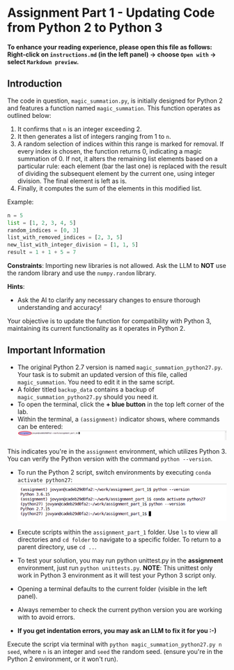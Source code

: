 # Assignment Part 1 - Updating Code from Python 2 to Python 3

**To enhance your reading experience, please open this file as follows: Right-click on `instructions.md` (in the left panel) -> choose `Open with` -> select `Markdown preview`.**

## Introduction

The code in question, `magic_summation.py`, is initially designed for Python 2 and features a function named `magic_summation`. This function operates as outlined below:

1. It confirms that `n` is an integer exceeding 2.
2. It then generates a list of integers ranging from 1 to `n`.
3. A random selection of indices within this range is marked for removal. If every index is chosen, the function returns 0, indicating a magic summation of 0. If not, it alters the remaining list elements based on a particular rule: each element (bar the last one) is replaced with the result of dividing the subsequent element by the current one, using integer division. The final element is left as is.
4. Finally, it computes the sum of the elements in this modified list.

Example:

```python
n = 5
list = [1, 2, 3, 4, 5]
random_indices = [0, 3]
list_with_removed_indices = [2, 3, 5]
new_list_with_integer_division = [1, 1, 5]
result = 1 + 1 + 5 = 7
```

**Constraints**: Importing new libraries is not allowed. Ask the LLM to **NOT** use the random library and use the `numpy.random` library. 

**Hints**:

- Ask the AI to clarify any necessary changes to ensure thorough understanding and accuracy!

Your objective is to update the function for compatibility with Python 3, maintaining its current functionality as it operates in Python 2.

## Important Information

- The original Python 2.7 version is named `magic_summation_python27.py`. Your task is to submit an updated version of this file, called `magic_summation`. You need to edit it in the same script.
- A folder titled `backup_data` contains a backup of `magic_summation_python27.py` should you need it.
- To open the terminal, click the **+ blue button** in the top left corner of the lab.
- Within the terminal, a `(assignment)` indicator shows, where commands can be entered:
![image](image_data/terminal_1.svg)

This indicates you're in the `assignment` environment, which utilizes Python 3. You can verify the Python version with the command `python --version`.

- To run the Python 2 script, switch environments by executing `conda activate python27`:
![image](image_data/terminal_2.png)

- Execute scripts within the `assignment_part_1` folder. Use `ls` to view all directories and `cd folder` to navigate to a specific folder. To return to a parent directory, use `cd ..`.

- To test your solution, you may run python unittest.py in the **assignment** environment, just run `python unittests.py`. **NOTE**: This unittest only work in Python 3 environment as it will test your Python 3 script only.

- Opening a terminal defaults to the current folder (visible in the left panel).

- Always remember to check the current python version you are working with to avoid errors.

- **If you get indentation errors, you may ask an LLM to fix it for you :-)**

Execute the script via terminal with `python magic_summation_python27.py n seed`, where `n` is an integer and `seed` the random seed. (ensure you're in the Python 2 environment, or it won't run).

